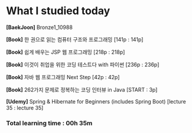 <h1>What I studied today</h1>

<strong>[BaekJoon]</strong> Bronze1_10988

<strong>[Book]</strong> 한 권으로 읽는 컴퓨터 구조와 프로그래밍 [141p : 141p]

<strong>[Book]</strong> 쉽게 배우는 JSP 웹 프로그래밍 [218p : 218p]

<strong>[Book]</strong> 이것이 취업을 위한 코딩 테스트다 with 파이썬 [236p : 236p]

<strong>[Book]</strong> 자바 웹 프로그래밍 Next Step [42p : 42p]

<strong>[Book]</strong> 262가지 문제로 정복하는 코딩 인터뷰 in Java [START : 3p]

<strong>[Udemy]</strong> Spring & Hibernate for Beginners (includes Spring Boot) [lecture 35 : lecture 35]

<h3>Total learning time : 00h 35m</h3>